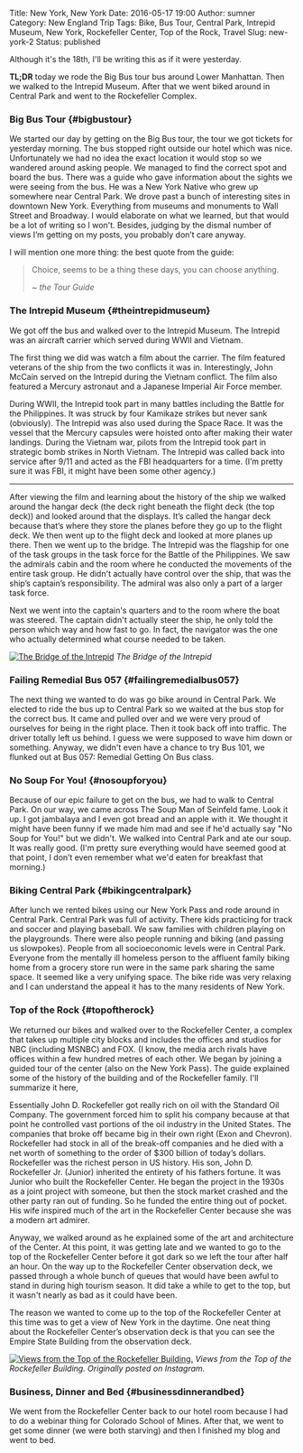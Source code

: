 Title: New York, New York
Date: 2016-05-17 19:00
Author: sumner
Category: New England Trip
Tags: Bike, Bus Tour, Central Park, Intrepid Museum, New York, Rockefeller Center, Top of the Rock, Travel
Slug: new-york-2
Status: published

Although it's the 18th, I'll be writing this as if it were yesterday.

**TL;DR** today we rode the Big Bus tour bus around Lower Manhattan.
Then we walked to the Intrepid Museum. After that we went biked around
in Central Park and went to the Rockefeller Complex.

### Big Bus Tour {#bigbustour}

We started our day by getting on the Big Bus tour, the tour we got
tickets for yesterday morning. The bus stopped right outside our hotel
which was nice. Unfortunately we had no idea the exact location it would
stop so we wandered around asking people. We managed to find the correct
spot and board the bus. There was a guide who gave information about the
sights we were seeing from the bus. He was a New York Native who grew up
somewhere near Central Park. We drove past a bunch of interesting sites
in downtown New York. Everything from museums and monuments to Wall
Street and Broadway. I would elaborate on what we learned, but that
would be a lot of writing so I won't. Besides, judging by the dismal
number of views I’m getting on my posts, you probably don’t care anyway.

I will mention one more thing: the best quote from the guide:

> Choice, seems to be a thing these days, you can choose anything.
>
>   *~ the Tour Guide*

### The Intrepid Museum {#theintrepidmuseum}

We got off the bus and walked over to the Intrepid Museum. The Intrepid
was an aircraft carrier which served during WWII and Vietnam.

The first thing we did was watch a film about the carrier. The film
featured veterans of the ship from the two conflicts it was in.
Interestingly, John McCain served on the Intrepid during the Vietnam
conflict. The film also featured a Mercury astronaut and a Japanese
Imperial Air Force member.

During WWII, the Intrepid took part in many battles including the Battle
for the Philippines. It was struck by four Kamikaze strikes but never
sank (obviously). The Intrepid was also used during the Space Race. It
was the vessel that the Mercury capsules were hoisted onto after making
their water landings. During the Vietnam war, pilots from the Intrepid
took part in strategic bomb strikes in North Vietnam. The Intrepid was
called back into service after 9/11 and acted as the FBI headquarters
for a time. (I’m pretty sure it was FBI, it might have been some other
agency.)

------------------------------------------------------------------------

After viewing the film and learning about the history of the ship we
walked around the hangar deck (the deck right beneath the flight deck
(the top deck)) and looked around that the displays. It’s called the
hangar deck because that’s where they store the planes before they go up
to the flight deck. We then went up to the flight deck and looked at
more planes up there. Then we went up to the bridge. The Intrepid was
the flagship for one of the task groups in the task force for the Battle
of the Philippines. We saw the admirals cabin and the room where he
conducted the movements of the entire task group. He didn't actually
have control over the ship, that was the ship’s captain’s
responsibility. The admiral was also only a part of a larger task force.

Next we went into the captain's quarters and to the room where the boat
was steered. The captain didn't actually steer the ship, he only told
the person which way and how fast to go. In fact, the navigator was the
one who actually determined what course needed to be taken.

[![The Bridge of the
Intrepid]({static}/images/new-england-trip/intrepid.jpg)]({static}/images/new-england-trip/intrepid.jpg)
*The Bridge of the Intrepid*

### Failing Remedial Bus 057 {#failingremedialbus057}

The next thing we wanted to do was go bike around in Central Park. We
elected to ride the bus up to Central Park so we waited at the bus stop
for the correct bus. It came and pulled over and we were very proud of
ourselves for being in the right place. Then it took back off into
traffic. The driver totally left us behind. I guess we were supposed to
wave him down or something. Anyway, we didn't even have a chance to try
Bus 101, we flunked out at Bus 057: Remedial Getting On Bus class.

### No Soup For You! {#nosoupforyou}

Because of our epic failure to get on the bus, we had to walk to Central
Park. On our way, we came across The Soup Man of Seinfeld fame. Look it
up. I got jambalaya and I even got bread and an apple with it. We
thought it might have been funny if we made him mad and see if he'd
actually say "No Soup for You!" but we didn't. We walked into Central
Park and ate our soup. It was really good. (I'm pretty sure everything
would have seemed good at that point, I don’t even remember what we'd
eaten for breakfast that morning.)

### Biking Central Park {#bikingcentralpark}

After lunch we rented bikes using our New York Pass and rode around in
Central Park. Central Park was full of activity. There kids practicing
for track and soccer and playing baseball. We saw families with children
playing on the playgrounds. There were also people running and biking
(and passing us slowpokes). People from all socioeconomic levels were in
Central Park. Everyone from the mentally ill homeless person to the
affluent family biking home from a grocery store run were in the same
park sharing the same space. It seemed like a very unifying space. The
bike ride was very relaxing and I can understand the appeal it has to
the many residents of New York.

### Top of the Rock {#topoftherock}

We returned our bikes and walked over to the Rockefeller Center, a
complex that takes up multiple city blocks and includes the offices and
studios for NBC (including MSNBC) and FOX. (I know, the media arch
rivals have offices within a few hundred metres of each other. We began
by joining a guided tour of the center (also on the New York Pass). The
guide explained some of the history of the building and of the
Rockefeller family. I'll summarize it here,

Essentially John D. Rockefeller got really rich on oil with the Standard
Oil Company. The government forced him to split his company because at
that point he controlled vast portions of the oil industry in the United
States. The companies that broke off became big in their own right (Exon
and Chevron). Rockefeller had stock in all of the break-off companies
and he died with a net worth of something to the order of $300 billion
of today’s dollars. Rockefeller was the richest person in US history.
His son, John D. Rockefeller Jr. (Junior) inherited the entirety of his
fathers fortune. It was Junior who built the Rockefeller Center. He
began the project in the 1930s as a joint project with someone, but then
the stock market crashed and the other party ran out of funding. So he
funded the entire thing out of pocket. His wife inspired much of the art
in the Rockefeller Center because she was a modern art admirer.

Anyway, we walked around as he explained some of the art and
architecture of the Center. At this point, it was getting late and we
wanted to go to the top of the Rockefeller Center before it got dark so
we left the tour after half an hour. On the way up to the Rockefeller
Center observation deck, we passed through a whole bunch of queues that
would have been awful to stand in during high tourism season. It did
take a while to get to the top, but it wasn't nearly as bad as it could
have been.

The reason we wanted to come up to the top of the Rockefeller Center at
this time was to get a view of New York in the daytime. One neat thing
about the Rockefeller Center’s observation deck is that you can see the
Empire State Building from the observation deck.

[![Views from the Top of the Rockefeller
Building.]({static}/images/new-england-trip/nyc4.jpg)]({static}/images/new-england-trip/nyc4.jpg)
*Views from the Top of the Rockefeller Building. Originally posted on
Instagram.*

### Business, Dinner and Bed {#businessdinnerandbed}

We went from the Rockefeller Center back to our hotel room because I had
to do a webinar thing for Colorado School of Mines. After that, we went
to get some dinner (we were both starving) and then I finished my blog
and went to bed.
